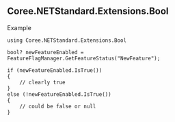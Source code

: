 ## Coree.NETStandard.Extensions.Bool
Example
```
using Coree.NETStandard.Extensions.Bool

bool? newFeatureEnabled = FeatureFlagManager.GetFeatureStatus("NewFeature");

if (newFeatureEnabled.IsTrue())
{
    // clearly true
}
else (!newFeatureEnabled.IsTrue())
{
    // could be false or null
}
```

